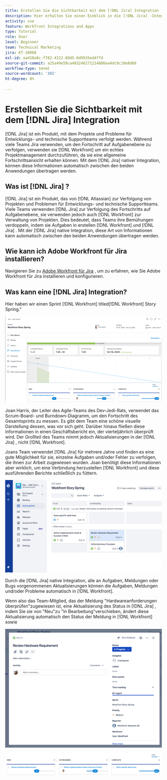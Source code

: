 ```yaml
---
title: Erstellen Sie die Sichtbarkeit mit dem [!DNL Jira] Integration
description: Hier erhalten Sie einen Einblick in die [!DNL Jira] -Integration bietet Einblicke in die Arbeit Ihres Teams.
activity: use
feature: Workfront Integrations and Apps
type: Tutorial
role: User
level: Beginner
team: Technical Marketing
jira: KT-10068
exl-id: aad18a8c-f782-4122-89d5-0d9935ed4ff4
source-git-commit: a25a49e59ca483246271214886ea4dc9c10e8d66
workflow-type: tm+mt
source-wordcount: '365'
ht-degree: 0%

---
```


# Erstellen Sie die Sichtbarkeit mit dem [!DNL Jira] Integration

[!DNL Jira]  ist ein Produkt, mit dem Projekte und Probleme für Entwicklungs- und technische Supportteams verfolgt werden. Während viele Teams Jira verwenden, um den Fortschritt auf Aufgabenebene zu verfolgen, verwenden sie [!DNL Workfront] um ein echtes Projektmanagement durchzuführen, da sie eine allgemeine Fortschrittsansicht erhalten können. Mit dem [!DNL Jira]  nativer Integration, können diese Informationen automatisch zwischen den beiden Anwendungen übertragen werden.

## Was ist [!DNL Jira] ?

[!DNL Jira]  ist ein Produkt, das von [!DNL Atlassian] zur Verfolgung von Projekten und Problemen für Entwicklungs- und technische Supportteams. Viele Teams verwenden [!DNL Jira]  zur Verfolgung des Fortschritts auf Aufgabenebene, sie verwenden jedoch auch [!DNL Workfront] zur Verwaltung von Projekten. Dies bedeutet, dass Teams ihre Bemühungen verdoppeln, indem sie Aufgaben in erstellen [!DNL Workfront] und [!DNL Jira] . Mit der [!DNL Jira]  native Integration, diese Art von Informationen kann automatisch zwischen den beiden Anwendungen übertragen werden.

## Wie kann ich Adobe Workfront für Jira installieren?

Navigieren Sie zu [Adobe Workfront für Jira](https://experienceleague.adobe.com/docs/workfront/using/adobe-workfront-integrations/workfront-for-jira/workfront-for-jira.html?lang=en) , um zu erfahren, wie Sie Adobe Workfront für Jira installieren und konfigurieren.

## Was kann eine [!DNL Jira]  Integration?

Hier haben wir einen Sprint [!DNL Workfront] titled[!DNL Workfront] Story Spring.&quot;

![Flussdiagramm der Storyboards](assets/Jira01.png)

Joan Harris, der Leiter des Agile-Teams des Dev-Jedi-Rats, verwendet das Scrum-Board- und Burndown-Diagramm, um den Fortschritt des Gesamtsprints zu messen. Es gibt dem Team eine schöne visuelle Darstellung dessen, was vor sich geht. Darüber hinaus fließen diese Informationen in einen Geschäftsbericht ein, der vierteljährlich überprüft wird. Der Großteil des Teams nimmt jedoch Aktualisierungen in der [!DNL Jira] , nicht [!DNL Workfront].

Joans Team verwendet [!DNL Jira]  für mehrere Jahre und finden es eine gute Möglichkeit für sie, einzelne Aufgaben und/oder Fehler zu verfolgen, die ihnen zur Arbeit zugewiesen wurden. Joan benötigt diese Informationen aber wirklich, um eine Verbindung herzustellen [!DNL Workfront] und diese ausführenden Berichte schließlich zu füttern.

![Jira Storyboard](assets/Jira02.png)

Durch die [!DNL Jira]  native Integration, alle an Aufgaben, Meldungen oder Bugs vorgenommenen Aktualisierungen können die Aufgaben, Meldungen und/oder Probleme automatisch in [!DNL Workfront].

Wenn also das Team-Mitglied, das der Meldung &quot;Hardwareanforderungen überprüfen&quot;zugewiesen ist, eine Aktualisierung des Status in [!DNL Jira] , indem Sie sie von &quot;Neu&quot;zu &quot;In Bearbeitung&quot;verschieben, ändert diese Aktualisierung automatisch den Status der Meldung in [!DNL Workfront] sowie

![Jira-Statusseite](assets/Jira03.png)

![Statusspalten](assets/Jira04.png)
